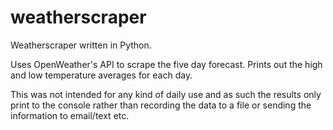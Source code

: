 # weatherscraper
Weatherscraper written in Python.

Uses OpenWeather's API to scrape the five day forecast.
Prints out the high and low temperature averages for each day.

This was not intended for any kind of daily use and as such the results only print to the console rather than recording the data to a file or sending the information to email/text etc.
